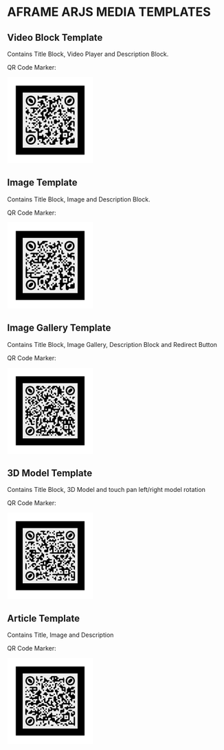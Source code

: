 # AFRAME ARJS MEDIA TEMPLATES

## Video Block Template
Contains Title Block, Video Player and Description Block. 

<p>QR Code Marker:<p>

<img src="https://github.com/jphungcode/ar-video-template/blob/master/public/static/pattern/pattern-video-qr-code.png" width="200" height="200" alt="video block template marker"/>

## Image Template
Contains Title Block, Image and Description Block. 

<p>QR Code Marker:<p>

<img src="https://github.com/jphungcode/ar-video-template/blob/master/public/static/pattern/pattern-image-qr-code.png" width="200" height="200" alt="video block template marker"/>


## Image Gallery Template
Contains Title Block, Image Gallery, Description Block and Redirect Button

<p>QR Code Marker:<p>

<img src="https://github.com/jphungcode/ar-video-template/blob/master/public/static/pattern/pattern-imagegallery-qr-code.png" width="200" height="200" alt="video block template marker"/>


## 3D Model Template
Contains Title Block, 3D Model and touch pan left/right model rotation

<p>QR Code Marker:<p>

<img src="https://github.com/jphungcode/ar-video-template/blob/master/public/static/pattern/pattern-3dmodel-qr-code.png" width="200" height="200" alt="video block template marker"/>

## Article Template
Contains Title, Image and Description

<p>QR Code Marker:<p>

<img src="https://github.com/jphungcode/ar-video-template/blob/master/public/static/pattern/pattern-article-qr-code.png" width="200" height="200" alt="video block template marker"/>

